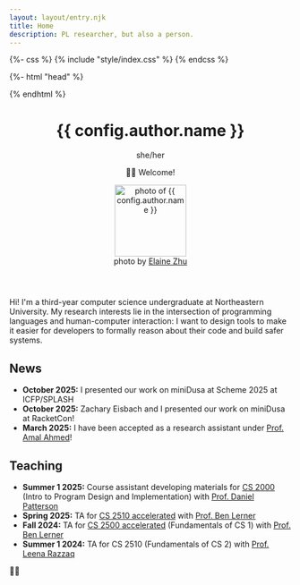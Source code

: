 ```yaml
---
layout: layout/entry.njk
title: Home
description: PL researcher, but also a person.
---
```


{%- css %} {% include "style/index.css" %} {% endcss %}

{%- html "head" %}

<link rel="alternate" type="text/mf2+html" href="/blog" />
{% endhtml %}

<header class="index-header">
    <div>
        <h1 id="index-name">{{ config.author.name }}</h1>
        <p id="pronouns">she/her</p>
        <p id="welcome">👋🏽 Welcome!</p>
    </div>
    <figure>
        <img 
            id="headshot"
            src="/img/me.jpg"
            width="128"
            alt="photo of {{ config.author.name }}"
        />
        <figcaption>
            photo by
            <a href="https://elaine.foo/">Elaine Zhu</a>
        </figcaption>
    </figure>
</header>

Hi! I'm a third-year computer science undergraduate at Northeastern University.
My research interests lie in the intersection of programming languages and
human-computer interaction: I want to design tools to make it easier for
developers to formally reason about their code and build safer systems.

## News

- **October 2025:** I presented our work on miniDusa at Scheme 2025 at
  ICFP/SPLASH
- **October 2025:** Zachary Eisbach and I presented our work on miniDusa at
  RacketCon!
- **March 2025:** I have been accepted as a research assistant under
  [Prof. Amal Ahmed](https://ccs.neu.edu/~amal)!

## Teaching

- **Summer 1 2025:** Course assistant developing materials for
  [CS 2000](https://neu-pdi.github.io/cs2000-public-resources) (Intro to Program
  Design and Implementation) with [Prof. Daniel Patterson](https://dbp.io/)
- **Spring 2025:** TA for
  [CS 2510 accelerated](https://course.ccs.neu.edu/cs2510asp25) with
  [Prof. Ben Lerner](https://blerner.github.io/)
- **Fall 2024:** TA for
  [CS 2500 accelerated](https://course.ccs.neu.edu/cs2500accelf24) (Fundamentals
  of CS 1) with [Prof. Ben Lerner](https://blerner.github.io/)
- **Summer 1 2024:** TA for CS 2510 (Fundamentals of CS 2) with
  [Prof. Leena Razzaq](https://ccs.neu.edu/~lrazzaq)

<p class="flag">🏳️‍⚧️</p>
